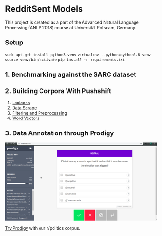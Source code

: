 # RedditSent Models

This project is created as a part of the Advanced Natural Language Processing (ANLP 2018) course at Universität Potsdam, Germany.   

## Setup

`sudo apt-get install python3-venv`
`virtualenv --python=python3.6 venv`
`source venv/bin/activate`
`pip install -r requirements.txt`

## 1. Benchmarking against the SARC dataset 


## 2. Building Corpora With Pushshift

1. [Lexicons](docs/lexicons.md)
2. [Data Scrape](docs/data.md)
3. [Filtering and Preprocessing](docs/preprocessind.md)
4. [Word Vectors](docs/vectors.md)

## 3. Data Annotation through Prodigy 

![Prodigy](img/prodigy-example.gif)

[Try Prodigy](https://redditsent-corpus.serveo.net/) with our r/politics corpus. 